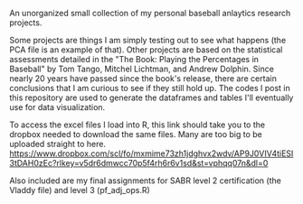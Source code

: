 An unorganized small collection of my personal baseball anlaytics research projects.

Some projects are things I am simply testing out to see what happens (the PCA file is an example of that). Other projects are based on the statistical assessments detailed in the "The Book: Playing the Percentages in Baseball" by Tom Tango, Mitchel Lichtman, and Andrew Dolphin.
Since nearly 20 years have passed since the book's release, there are certain conclusions that I am curious to see if they still hold up. The codes I post in this repository are used to generate the
dataframes and tables I'll eventually use for data visualization.

To access the excel files I load into R, this link should take you to the dropbox needed to download the same files. Many are too big to be uploaded straight to here.
https://www.dropbox.com/scl/fo/mxmime73zh1jdghvx2wdv/AP9J0VIV4tiESI3tDAH0zEc?rlkey=v5dr6dmwcc70p5f4rh6r6v1sd&st=vphqq07n&dl=0

Also included are my final assignments for SABR level 2 certification (the Vladdy file) and level 3 (pf_adj_ops.R)
